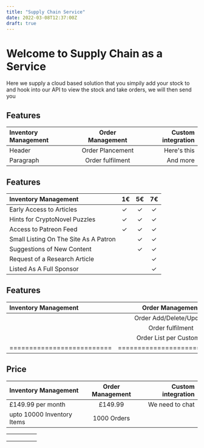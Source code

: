 ```yaml
---
title: "Supply Chain Service"
date: 2022-03-08T12:37:00Z
draft: true
---
```


# Welcome to Supply Chain as a Service

Here we supply a cloud based solution that you simpily add your stock to and hook into our API to view the stock and take orders, we will then send you 


## Features

| Inventory Management  |  Order Management     |  Custom integration       |
|:--------------------  |:------------------:   |-------------------------: |
| Header                |  Order Plancement     | Here's this               |
| Paragraph             |  Order fulfilment     | And more                  |    


## Features

|            Inventory Management      | 1€       | 5€   | 7€   |
|:------------------------------------ |:---------|:----:|:----:|
| Early Access to Articles             | ✓        | ✓    | ✓    |
| Hints for CryptoNovel Puzzles        | ✓        | ✓    | ✓    |
| Access to Patreon Feed               | ✓        | ✓    | ✓    |
| Small Listing On The Site As A Patron|          | ✓    | ✓    |
| Suggestions of New Content           |          | ✓    | ✓    |
| Request of a Research Article        |          |      | ✓    |
| Listed As A Full Sponsor             |          |      | ✓    |

## Features

| Inventory Management 	   | Order Management          | Custom integration  |
|:----------------------   | :------------------------:|--------------------:|
|                      	   | Order Add/Delete/Update   | Let's chat!         |
|                      	   | Order fulfilment          |                     |
|                          | Order List per Customer   |                          |
|==========================|===========================|==========================|

## Price

| Inventory Management       | Order Management | Custom integration  |
| :---                       |      :----:      |                ---: |
| £149.99 per month          | £149.99          | We need to chat     |
| upto 10000 Inventory Items | 1000 Orders      |                     |



|   	|   	|   	|   	|   	|
|---	|---	|---	|---	|---	|
|   	|   	|   	|   	|   	|
|   	|   	|   	|   	|   	|
|   	|   	|   	|   	|   	|